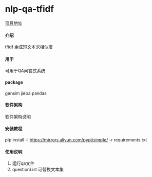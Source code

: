 # **nlp-qa-tfidf**
[项目地址](https://github.com/sun17ya/nlp-tf-idf/)

#### 介绍
tfidf
余弦短文本求相似度

#### 用于
可用于QA问答式系统


#### package
gensim
jieba
pandas

#### 软件架构
软件架构说明


#### 安装教程

 pip install -i https://mirrors.aliyun.com/pypi/simple/ -r requirements.txt

#### 使用说明

1.  运行qa文件
2.  questionList 可替换文本集
